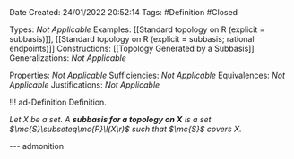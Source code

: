<br />
<br />

Date Created: 24/01/2022 20:52:14
Tags: #Definition #Closed 

Types: _Not Applicable_
Examples: [[Standard topology on R (explicit = subbasis)]], [[Standard topology on R (explicit = subbasis; rational endpoints)]] 
Constructions: [[Topology Generated by a Subbasis]]
Generalizations: _Not Applicable_

Properties: _Not Applicable_
Sufficiencies: _Not Applicable_
Equivalences: _Not Applicable_
Justifications: _Not Applicable_

!!! ad-Definition Definition.

_Let $X$ be a set. A **subbasis for a topology on $X$** is a set $\mc{S}\subseteq\mc{P}\l(X\r)$ such that $\mc{S}$ covers $X$._

--- admonition
